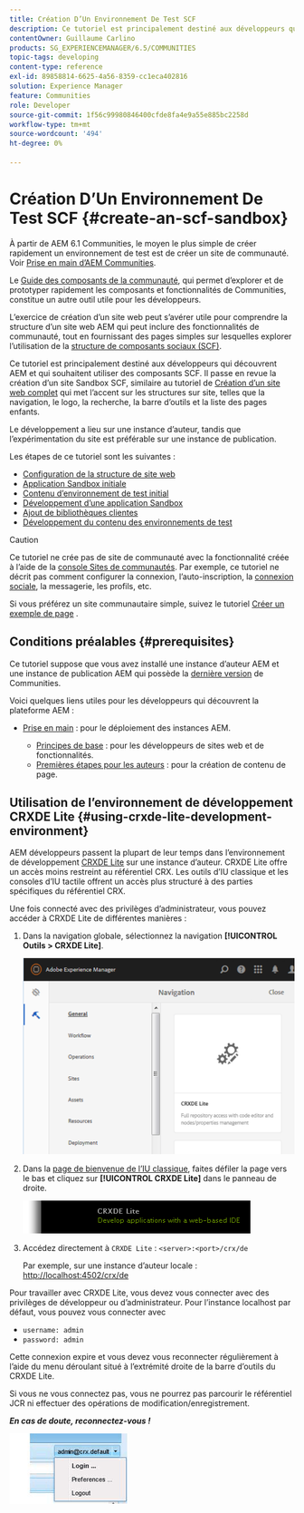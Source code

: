 ```yaml
---
title: Création D’Un Environnement De Test SCF
description: Ce tutoriel est principalement destiné aux développeurs qui découvrent AEM et qui souhaitent utiliser des composants SCF. Il passe en revue la création d’un site Sandbox SCF.
contentOwner: Guillaume Carlino
products: SG_EXPERIENCEMANAGER/6.5/COMMUNITIES
topic-tags: developing
content-type: reference
exl-id: 89858814-6625-4a56-8359-cc1eca402816
solution: Experience Manager
feature: Communities
role: Developer
source-git-commit: 1f56c99980846400cfde8fa4e9a55e885bc2258d
workflow-type: tm+mt
source-wordcount: '494'
ht-degree: 0%

---
```


# Création D’Un Environnement De Test SCF  {#create-an-scf-sandbox}

À partir de AEM 6.1 Communities, le moyen le plus simple de créer rapidement un environnement de test est de créer un site de communauté. Voir [Prise en main d’AEM Communities](getting-started.md).

Le [Guide des composants de la communauté](components-guide.md), qui permet d’explorer et de prototyper rapidement les composants et fonctionnalités de Communities, constitue un autre outil utile pour les développeurs.

L’exercice de création d’un site web peut s’avérer utile pour comprendre la structure d’un site web AEM qui peut inclure des fonctionnalités de communauté, tout en fournissant des pages simples sur lesquelles explorer l’utilisation de la [structure de composants sociaux (SCF)](scf.md).

Ce tutoriel est principalement destiné aux développeurs qui découvrent AEM et qui souhaitent utiliser des composants SCF. Il passe en revue la création d’un site Sandbox SCF, similaire au tutoriel de [Création d’un site web complet](../../help/sites-developing/website.md) qui met l’accent sur les structures sur site, telles que la navigation, le logo, la recherche, la barre d’outils et la liste des pages enfants.

Le développement a lieu sur une instance d’auteur, tandis que l’expérimentation du site est préférable sur une instance de publication.

Les étapes de ce tutoriel sont les suivantes :

* [Configuration de la structure de site web](setup-website.md)
* [Application Sandbox initiale](initial-app.md)
* [Contenu d’environnement de test initial](initial-content.md)
* [Développement d’une application Sandbox](develop-app.md)
* [Ajout de bibliothèques clientes](add-clientlibs.md)
* [Développement du contenu des environnements de test](develop-content.md)

>[!CAUTION]
>
>Ce tutoriel ne crée pas de site de communauté avec la fonctionnalité créée à l’aide de la [console Sites de communautés](sites-console.md). Par exemple, ce tutoriel ne décrit pas comment configurer la connexion, l’auto-inscription, la [connexion sociale](social-login.md), la messagerie, les profils, etc.
>
>Si vous préférez un site communautaire simple, suivez le tutoriel [Créer un exemple de page](create-sample-page.md) .

## Conditions préalables {#prerequisites}

Ce tutoriel suppose que vous avez installé une instance d’auteur AEM et une instance de publication AEM qui possède la [dernière version](deploy-communities.md#latest-releases) de Communities.

Voici quelques liens utiles pour les développeurs qui découvrent la plateforme AEM :

* [Prise en main](../../help/sites-deploying/deploy.md#getting-started) : pour le déploiement des instances AEM.

   * [Principes de base](../../help/sites-developing/the-basics.md) : pour les développeurs de sites web et de fonctionnalités.
   * [Premières étapes pour les auteurs](../../help/sites-authoring/first-steps.md) : pour la création de contenu de page.

## Utilisation de l’environnement de développement CRXDE Lite {#using-crxde-lite-development-environment}

AEM développeurs passent la plupart de leur temps dans l’environnement de développement [CRXDE Lite](../../help/sites-developing/developing-with-crxde-lite.md) sur une instance d’auteur. CRXDE Lite offre un accès moins restreint au référentiel CRX. Les outils d’IU classique et les consoles d’IU tactile offrent un accès plus structuré à des parties spécifiques du référentiel CRX.

Une fois connecté avec des privilèges d’administrateur, vous pouvez accéder à CRXDE Lite de différentes manières :

1. Dans la navigation globale, sélectionnez la navigation **[!UICONTROL Outils > CRXDE Lite]**.

   ![crxde-lite](assets/tools-crxde.png)

2. Dans la [page de bienvenue de l’IU classique](http://localhost:4502/welcome.html), faites défiler la page vers le bas et cliquez sur **[!UICONTROL CRXDE Lite]** dans le panneau de droite.

   ![classic-ui-crxde](assets/classic-ui-crxde.png)

3. Accédez directement à `CRXDE Lite` : `<server>:<port>/crx/de`

   Par exemple, sur une instance d’auteur locale : [http://localhost:4502/crx/de](http://localhost:4502/crx/de)

Pour travailler avec CRXDE Lite, vous devez vous connecter avec des privilèges de développeur ou d’administrateur. Pour l’instance localhost par défaut, vous pouvez vous connecter avec

* `username: admin`
* `password: admin`


Cette connexion expire et vous devez vous reconnecter régulièrement à l’aide du menu déroulant situé à l’extrémité droite de la barre d’outils du CRXDE Lite.

Si vous ne vous connectez pas, vous ne pourrez pas parcourir le référentiel JCR ni effectuer des opérations de modification/enregistrement.

***En cas de doute, reconnectez-vous !***

![relogin](assets/relogin.png)
